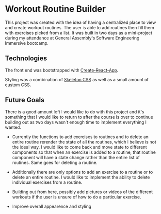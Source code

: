 # Workout Routine Builder

This project was created with the idea of having a centralized place to view and create workout routines. The user is able to add routines then fill them with exercises picked from a list. It was built in two days as a mini-project during my attendance at General Assembly's Software Engineering Immersive bootcamp.

## Technologies

The front end was bootstrapped with [Create-React-App](https://github.com/facebook/create-react-app).

Styling was a combination of [Skeleton CSS](http://getskeleton.com/) as well as a small amount of custom CSS. 

## Future Goals

There is a good amount left I would like to do with this project and it's something that I would like to return to after the course is over to continue building out as two days wasn't enough time to implement everything I wanted.

- Currently the functions to add exercises to routines and to delete an entire routine rerender the state of all the routines, which I believe is not the ideal way. I would like to come back and move state to different components so that when an exercise is added to a routine, that routine component will have a state change rather than the entire list of routines. Same goes for deleting a routine.

- Additionally there are only options to add an exercise to a routine or to delete an entire routine. I would like to implement the ability to delete individual exercises from a routine.

- Building out from here, possibly add pictures or videos of the different workouts if the user is unsure of how to do a particular exercise. 

- Improve overall appearence and styling
